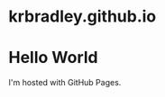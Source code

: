# krbradley.github.io
<!DOCTYPE html>
<html>
<body>
<h1>Hello World</h1>
<p>I'm hosted with GitHub Pages.</p>
</body>
</html>

